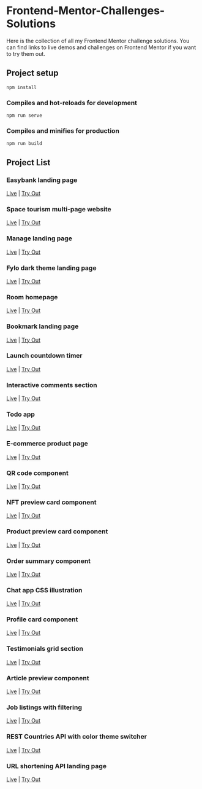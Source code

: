 # Frontend-Mentor-Challenges-Solutions

Here is the collection of all my Frontend Mentor challenge solutions. You can find links to live demos and challenges on Frontend Mentor if you want to try them out.

## Project setup

```
npm install
```

### Compiles and hot-reloads for development

```
npm run serve
```

### Compiles and minifies for production

```
npm run build
```

## Project List

### Easybank landing page

<a href="https://faha1999.github.io/easybank-landing-page/">Live</a> | <a href="https://www.frontendmentor.io/challenges/easybank-landing-page-WaUhkoDN">Try Out</a>

### Space tourism multi-page website

<a href="https://faha1999.github.io/Space-tourism/home.html">Live</a> | <a href="https://www.frontendmentor.io/challenges/space-tourism-multipage-website-gRWj1URZ3">Try Out</a>

### Manage landing page

<a href="https://manage-landing-page-faha1999.netlify.app/">Live</a> | <a href="https://www.frontendmentor.io/challenges/manage-landing-page-SLXqC6P5">Try Out</a>

### Fylo dark theme landing page

<a href="https://fylo-dark-theme-landing-page-faha1999.vercel.app/">Live</a> | <a href="https://www.frontendmentor.io/challenges/fylo-dark-theme-landing-page-5ca5f2d21e82137ec91a50fd">Try Out</a>

### Room homepage

<a href="https://room-homepage-faha1999.vercel.app/">Live</a> | <a href="https://www.frontendmentor.io/challenges/room-homepage-BtdBY_ENq">Try Out</a>

### Bookmark landing page

<a href="https://bookmark-landing-page-faha1999.vercel.app/">Live</a> | <a href="https://www.frontendmentor.io/challenges/bookmark-landing-page-5d0b588a9edda32581d29158">Try Out</a>

### Launch countdown timer

<a href="https://launch-countdown-timer-faha1999.vercel.app/">Live</a> | <a href="https://www.frontendmentor.io/challenges/launch-countdown-timer-N0XkGfyz-">Try Out</a>

### Interactive comments section

<a href="https://interactive-comments-section-faha1999.vercel.app/">Live</a> | <a href="https://www.frontendmentor.io/challenges/interactive-comments-section-iG1RugEG9">Try Out</a>

### Todo app

<a href="https://todo-app-faha1999.vercel.app/">Live</a> | <a href="https://www.frontendmentor.io/challenges/todo-app-Su1_KokOW">Try Out</a>

### E-commerce product page

<a href="https://e-commerce-product-page-faha1999.vercel.app/">Live</a> | <a href="https://www.frontendmentor.io/challenges/ecommerce-product-page-UPsZ9MJp6">Try Out</a>

### QR code component

<a href="https://faha1999.github.io/qr-code-component/">Live</a> | <a href="https://www.frontendmentor.io/challenges/qr-code-component-iux_sIO_H">Try Out</a>

### NFT preview card component

<a href="https://faha1999.github.io/NFT-preview-card-component/">Live</a> | <a href="https://www.frontendmentor.io/challenges/nft-preview-card-component-SbdUL_w0U">Try Out</a>

### Product preview card component

<a href="https://faha1999.github.io/Product-preview-card-component/">Live</a> | <a href="https://www.frontendmentor.io/challenges/product-preview-card-component-GO7UmttRfa">Try Out</a>

### Order summary component

<a href="https://faha1999.github.io/Order-summary-component/">Live</a> | <a href="https://www.frontendmentor.io/challenges/order-summary-component-QlPmajDUj">Try Out</a>

### Chat app CSS illustration

<a href="https://faha1999.github.io/Chat-app-CSS-illustration/">Live</a> | <a href="https://www.frontendmentor.io/challenges/chat-app-css-illustration-O5auMkFqY">Try Out</a>

### Profile card component

<a href="https://faha1999.github.io/Profile-card-component/">Live</a> | <a href="https://www.frontendmentor.io/challenges/profile-card-component-cfArpWshJ">Try Out</a>

### Testimonials grid section

<a href="https://faha1999.github.io/Testimonials-grid-section/">Live</a> | <a href="https://www.frontendmentor.io/challenges/testimonials-grid-section-Nnw6J7Un7">Try Out</a>

### Article preview component

<a href="https://faha1999.github.io/Article-preview-component/">Live</a> | <a href="https://www.frontendmentor.io/challenges/article-preview-component-dYBN_pYFT">Try Out</a>

### Job listings with filtering

<a href="https://job-listings-with-filtering-faha1999.vercel.app/">Live</a> | <a href="https://www.frontendmentor.io/challenges/job-listings-with-filtering-ivstIPCt">Try Out</a>

### REST Countries API with color theme switcher

<a href="https://rest-countries-api-with-color-theme-switcher-faha1999.vercel.app/">Live</a> | <a href="https://www.frontendmentor.io/challenges/rest-countries-api-with-color-theme-switcher-5cacc469fec04111f7b848ca">Try Out</a>

### URL shortening API landing page

<a href="https://url-shortening-api-landing-page-steel-faha1999.vercel.app/">Live</a> | <a href="https://www.frontendmentor.io/challenges/url-shortening-api-landing-page-2ce3ob-G">Try Out</a>

<!-- ### Easybank

<a href="">Live</a> | <a href="">Try Out</a> -->
